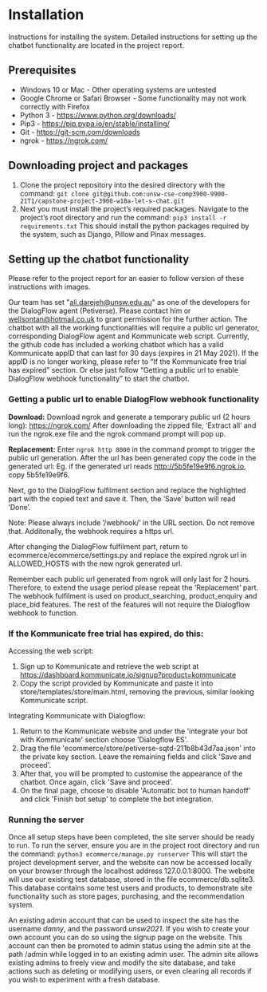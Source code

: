 # Installation

Instructions for installing the system. Detailed instructions for setting up the chatbot
functionality are located in the project report.

## Prerequisites
- Windows 10 or Mac - Other operating systems are untested
- Google Chrome or Safari Browser - Some functionality may not work correctly with Firefox
- Python 3 - https://www.python.org/downloads/ 
- Pip3 - https://pip.pypa.io/en/stable/installing/
- Git - https://git-scm.com/downloads
- ngrok - https://ngrok.com/

## Downloading project and packages
1. Clone the project repository into the desired directory with the command:
 `git clone git@github.com:unsw-cse-comp3900-9900-21T1/capstone-project-3900-w18a-let-s-chat.git`
2. Next you must install the project’s required packages. Navigate to the project’s root directory and run the command:
 `pip3 install -r requirements.txt`
 This should install the python packages required by the system, such as Django, Pillow and Pinax messages.

## Setting up the chatbot functionality
Please refer to the project report for an easier to follow version of these instructions with images.

Our team has set "ali.darejeh@unsw.edu.au" as one of the developers for the DialogFlow agent (Petiverse). Please contact him or wellsontan@hotmail.co.uk to grant permission for the further action.
The chatbot with all the working functionalities will require a public url generator, corresponding DialogFlow agent and Kommunicate web script. Currently, the github code has included a working chatbot which has a valid Kommunicate appID that can last for 30 days (expires in 21 May 2021). If the appID is no longer working, please refer to “If the Kommunicate free trial has expired” section. Or else just follow “Getting a public url to enable DialogFlow webhook functionality” to start the chatbot. 

### Getting a public url to enable DialogFlow webhook functionality
**Download:**
Download ngrok and generate a temporary public url (2 hours long): 
https://ngrok.com/
After downloading the zipped file, ‘Extract all’  and run the ngrok.exe file and the ngrok command prompt will pop up. 

**Replacement:**
Enter `ngrok http 8000` in the command prompt to trigger the public url generation.
After the url has been generated copy the code in the generated url:
Eg. if the generated url reads http://5b5fe19e9f6.ngrok.io, copy 5b5fe19e9f6.

Next, go to the DialogFlow fulfilment section and replace the highlighted part with the copied text and save it. Then, the ‘Save’ button will read ‘Done’.

Note: Please always include ‘/webhook/’ in the URL section. Do not remove that. Additonally, the webhook requires a https url.

After changing the DialogFlow fulfilment part, return to ecommerce/ecommerce/settings.py and replace the expired ngrok url in ALLOWED_HOSTS with the new ngrok generated url.

Remember each public url generated from ngrok will only last for 2 hours. Therefore, to extend the usage period please repeat the ‘Replacement’ part. The webhook fulfilment is used on product_searching, product_enquiry and place_bid features. The rest of the features will not require the Dialogflow webhook to function.

### If the Kommunicate free trial has expired, do this:

Accessing the web script:
1. Sign up to Kommunicate and retrieve the web script at https://dashboard.kommunicate.io/signup?product=kommunicate
2. Copy the script provided by Kommunicate and paste it into store/templates/store/main.html, removing the previous, similar looking Kommunicate script.

Integrating Kommunicate with Dialogflow:
1. Return to the Kommunicate website and under the 'integrate your bot with Kommunicate' section choose 'Dialogflow ES'.
2. Drag the file 'ecommerce/store/petiverse-sqtd-211b8b43d7aa.json' into the private key section. Leave the remaining fields
and click 'Save and proceed'.
3. After that, you will be prompted to customise the appearance of the chatbot. Once again, click 'Save and proceed'.
4. On the final page, choose to disable 'Automatic bot to human handoff' and click 'Finish bot setup' to complete the bot integration.

### Running the server

Once all setup steps have been completed, the site server should be ready to run. To run the server, ensure you are in the project root directory and run the command:
`python3 ecommerce/manage.py runserver`
This will start the project development server, and the website can now be accessed locally on your browser through the localhost address 127.0.0.1:8000. The website will use our existing test database, stored in the file ecommerce/db.sqlite3. This database contains some test users and products, to demonstrate site functionality such as store pages, purchasing, and the recommendation system.

An existing admin account that can be used to inspect the site has the username *danny*, and the password *unsw2021*. If you wish to create your own account you can do so using the signup page on the website. This account can then be promoted to admin status using the admin site at the path /admin while logged in to an existing admin user. The admin site allows existing admins to freely view and modify the site database, and take actions such as deleting or modifying users, or even clearing all records if you wish to experiment with a fresh database.
